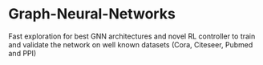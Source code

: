 # Graph-Neural-Networks
Fast exploration for best GNN architectures and novel RL controller to train and validate the network on well known datasets (Cora, Citeseer, Pubmed and PPI)

